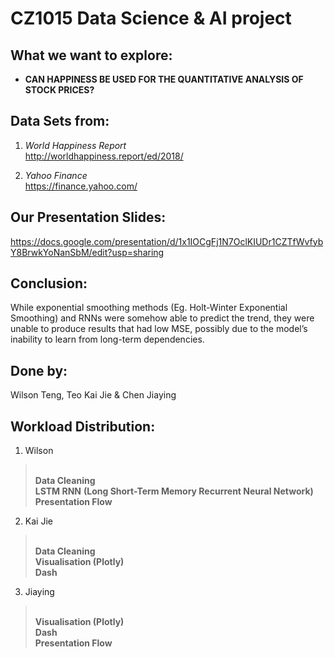 CZ1015 Data Science & AI project
================================


## What we want to explore:

- **CAN HAPPINESS BE USED FOR THE QUANTITATIVE ANALYSIS OF STOCK PRICES?**


## Data Sets from:

1.  *World Happiness Report*  
    <http://worldhappiness.report/ed/2018/>

2.  *Yahoo Finance*  
    <https://finance.yahoo.com/>    
    
    
## Our Presentation Slides: 
<https://docs.google.com/presentation/d/1x1IOCgFj1N7OclKIUDr1CZTfWvfybY8BrwkYoNanSbM/edit?usp=sharing>


## Conclusion:
While exponential smoothing methods (Eg. Holt-Winter Exponential Smoothing) and
RNNs were somehow able to predict the trend, they were unable to produce results
that had low MSE, possibly due to the model’s inability to learn from long-term
dependencies.


## Done by:

Wilson Teng, Teo Kai Jie & Chen Jiaying  



## Workload Distribution:

1.  Wilson

>  <br> **Data Cleaning** <br> **LSTM RNN** **(Long Short-Term Memory Recurrent Neural Network)** <br> **Presentation Flow**
  

2.  Kai Jie

>   <br> **Data Cleaning** <br> **Visualisation (Plotly)** <br> **Dash**


3.  Jiaying

>   <br> **Visualisation (Plotly)** <br> **Dash** <br> **Presentation Flow**
